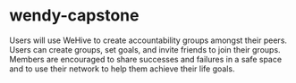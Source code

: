 # wendy-capstone

Users will use WeHive to create accountability groups amongst their peers. Users can create groups, set goals, and invite friends to join their groups. Members are encouraged to share successes and failures in a safe space and to use their network to help them achieve their life goals.
